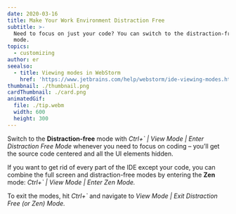 ```yaml
---
date: 2020-03-16
title: Make Your Work Environment Distraction Free
subtitle: >-
  Need to focus on just your code? You can switch to the distraction-free or zen
  mode.
topics:
  - customizing
author: er
seealso:
  - title: Viewing modes in WebStorm
    href: 'https://www.jetbrains.com/help/webstorm/ide-viewing-modes.html#'
thumbnail: ./thumbnail.png
cardThumbnail: ./card.png
animatedGif:
  file: ./tip.webm
  width: 600
  height: 300
---
```

Switch to the **Distraction-free** mode with *Ctrl+` | View Mode | Enter Distraction Free Mode* 
whenever you need to focus on coding – you’ll get the source code centered and 
all the UI elements hidden.

If you want to get rid of every part of the IDE except your code, you can combine the 
full screen and distraction-free modes by entering the **Zen** mode: *Ctrl+` | View Mode | Enter Zen Mode.*

To exit the modes, hit *Ctrl+`* and navigate to *View Mode | Exit Distraction Free (or Zen) Mode.*
